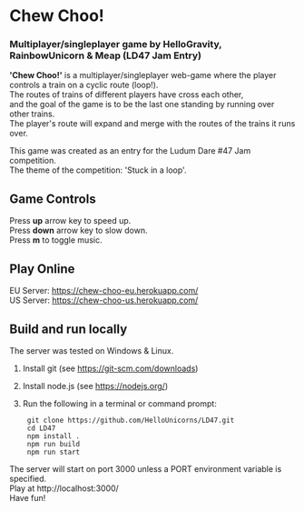 # Chew Choo!
### Multiplayer/singleplayer game by HelloGravity, RainbowUnicorn & Meap (LD47 Jam Entry)

**'Chew Choo!'** is a multiplayer/singleplayer web-game where the player controls a train on a cyclic route (loop!).  
The routes of trains of different players have cross each other,  
and the goal of the game is to be the last one standing by running over other trains.  
The player's route will expand and merge with the routes of the trains it runs over.  

This game was created as an entry for the Ludum Dare #47 Jam competition.  
The theme of the competition: 'Stuck in a loop'.  

## Game Controls
Press **up** arrow key to speed up.  
Press **down** arrow key to slow down.  
Press **m** to toggle music.  

## Play Online
EU Server: https://chew-choo-eu.herokuapp.com/  
US Server: https://chew-choo-us.herokuapp.com/  
  
## Build and run locally
The server was tested on Windows & Linux.
1. Install git (see https://git-scm.com/downloads)
2. Install node.js (see https://nodejs.org/)
3. Run the following in a terminal or command prompt:

        git clone https://github.com/HelloUnicorns/LD47.git
        cd LD47
        npm install .
        npm run build
        npm run start

The server will start on port 3000 unless a PORT environment variable is specified.  
Play at http://localhost:3000/  
Have fun!  
